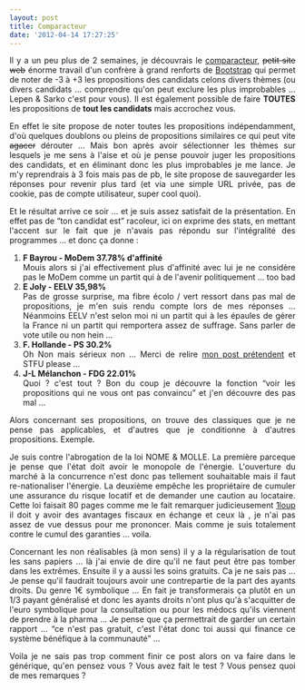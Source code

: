 ```yaml
---
layout: post
title: Comparacteur
date: '2012-04-14 17:27:25'
---
```


<p style="text-align: justify;">Il y a un peu plus de 2 semaines, je découvrais le <a href="http://comparacteur.politique.com/">comparacteur</a>, <del>petit site web</del> énorme travail d'un confrère à grand renforts de <a href="http://twitter.github.com/bootstrap/">Bootstrap</a> qui permet de noter de -3 à +3 les propositions des candidats celons divers thèmes (ou divers candidats … comprendre qu'on peut exclure les plus improbables … Lepen &amp; Sarko c'est pour vous). Il est également possible de faire <strong>TOUTES</strong> les propositions de <strong>tout les candidats</strong> mais accrochez vous.</p>

<!--more-->

<p style="text-align: justify;">En effet le site propose de noter toutes les propositions indépendamment, d'où quelques doublons ou pleins de propositions similaires ce qui peut vite <del>agacer</del> dérouter … Mais bon après avoir sélectionner les thèmes sur lesquels je me sens à l'aise et où je pense pouvoir juger les propositions des candidats, et en éliminant donc les plus improbables je me lance. Je m'y reprendrais à 3 fois mais pas de pb, le site propose de sauvegarder les réponses pour revenir plus tard (et via une simple URL privée, pas de cookie, pas de compte utilisateur, super cool quoi).</p>

<p style="text-align: justify;">Et le résultat arrive ce soir … et je suis assez satisfait de la présentation. En effet pas de “ton candidat est” racoleur, ici on exprime des stats, en mettant l'accent sur le fait que je n'avais pas répondu sur l'intégralité des programmes … et donc ça donne :</p>

<ol style="text-align: justify;">
    <li><strong>F Bayrou - MoDem 37.78% d'affinité</strong><br/>Mouis alors si j'ai effectivement plus d'affinité avec lui je ne considère pas le MoDem comme un partit qui à de l'avenir politiquement … too bad</li>
    <li><strong>E Joly - EELV 35,98%</strong><br/>Pas de grosse surprise, ma fibre écolo / vert ressort dans pas mal de propositions, je m'en suis rendu compte lors de mes réponses … Néanmoins EELV n'est selon moi ni un partit qui à les épaules de gérer la France ni un partit qui remportera assez de suffrage. Sans parler de vote utile ou non hein …</li>
    <li><strong>F. Hollande - PS 30.2%</strong><br/>Oh Non mais sérieux non … Merci de relire <a href="http://clawfire.net/je-ne-voterais-pas-pour-la-gauche-aux-presidentielles/">mon post prétendent</a> et STFU please …</li>
    <li><strong>J-L Mélanchon - FDG 22.01%</strong><br/>Quoi ? c'est tout ? Bon du coup je découvre la fonction “voir les propositions qui ne vous ont pas convaincu” et j'en découvre des pas mal …</li>
</ol>

<p style="text-align: justify;">Alors concernant ses propositions, on trouve des classiques que je ne pense pas applicables, et d'autres que je conditionne à d'autres propositions. Exemple.</p>

<p style="text-align: justify;">Je suis contre l'abrogation de la loi NOME &amp; MOLLE. La première parceque je pense que l'état doit avoir le monopole de l'énergie. L'ouverture du marché à la concurrence n'est donc pas tellement souhaitable mais il faut re-nationaliser l'énergie. La deuxième empêche les propriétaire de cumuler une assurance du risque locatif et de demander une caution au locataire. Cette loi faisait 80 pages comme me le fait remarquer judicieusement <a href="https://twitter.com/1loup">1loup</a> il doit y avoir des avantages fiscaux en échange et ceux là , je n'ai pas assez de vue dessus pour me prononcer. Mais comme je suis totalement contre le cumul des garanties … voila.</p>

<p style="text-align: justify;">Concernant les non réalisables (à mon sens) il y a la régularisation de tout les sans papiers … là j'ai envie de dire qu'il ne faut peut être pas tomber dans les extrêmes. Ensuite il y a aussi les soins gratuits. Ca je ne sais pas … Je pense qu'il faudrait toujours avoir une contrepartie de la part des ayants droits. Du genre 1€ symbolique … En fait je transformerais ça plutôt en un 1/3 payant généralisé et donc les ayants droits n'ont plus qu'à s'acquitter de l'euro symbolique pour la consultation ou pour les médocs qu'ils viennent de prendre à la pharma … Je pense que ça permettrait de garder un certain rapport … “ce n'est pas gratuit, c'est l'état donc toi aussi qui finance ce système bénéfique à la communauté” …</p>

<p style="text-align: justify;">Voila je ne sais pas trop comment finir ce post alors on va faire dans le générique, qu'en pensez vous ? Vous avez fait le test ? Vous pensez quoi de mes remarques ?</p>
